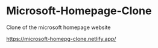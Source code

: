 # Microsoft-Homepage-Clone
Clone of the microsoft homepage website

https://microsoft-homepg-clone.netlify.app/
